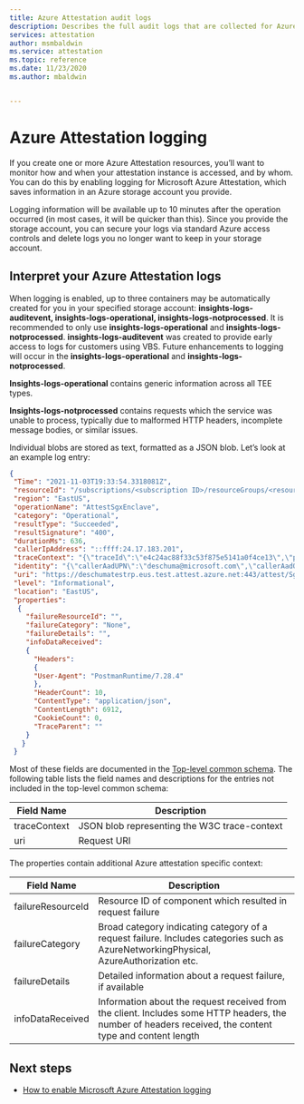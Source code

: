 ```yaml
---
title: Azure Attestation audit logs
description: Describes the full audit logs that are collected for Azure Attestation
services: attestation
author: msmbaldwin
ms.service: attestation
ms.topic: reference
ms.date: 11/23/2020
ms.author: mbaldwin


---
```


# Azure Attestation logging

If you create one or more Azure Attestation resources, you’ll want to monitor how and when your attestation instance is accessed, and by whom. You can do this by enabling logging for Microsoft Azure Attestation, which saves information in an Azure storage account you provide.  

Logging information will be available up to 10 minutes after the operation occurred (in most cases, it will be quicker than this). Since you provide the storage account, you can secure your logs via standard Azure access controls and delete logs you no longer want to keep in your storage account. 

## Interpret your Azure Attestation logs

When logging is enabled, up to three containers may be automatically created for you in your specified storage account:  **insights-logs-auditevent, insights-logs-operational, insights-logs-notprocessed**. It is recommended to only use **insights-logs-operational** and **insights-logs-notprocessed**. **insights-logs-auditevent** was created to provide early access to logs for customers using VBS. Future enhancements to logging will occur in the **insights-logs-operational** and **insights-logs-notprocessed**.  

**Insights-logs-operational** contains generic information across all TEE types. 

**Insights-logs-notprocessed** contains requests which the service was unable to process, typically due to malformed HTTP headers, incomplete message bodies, or similar issues.  

Individual blobs are stored as text, formatted as a JSON blob. Let’s look at an example log entry: 


```json
{  
 "Time": "2021-11-03T19:33:54.3318081Z", 
 "resourceId": "/subscriptions/<subscription ID>/resourceGroups/<resource group name>/providers/Microsoft.Attestation/attestationProviders/<instance name>",
 "region": "EastUS", 
 "operationName": "AttestSgxEnclave", 
 "category": "Operational", 
 "resultType": "Succeeded", 
 "resultSignature": "400", 
 "durationMs": 636, 
 "callerIpAddress": "::ffff:24.17.183.201", 
 "traceContext": "{\"traceId\":\"e4c24ac88f33c53f875e5141a0f4ce13\",\"parentId\":\"0000000000000000\",}", 
 "identity": "{\"callerAadUPN\":\"deschuma@microsoft.com\",\"callerAadObjectId\":\"6ab02abe-6ca2-44ac-834d-42947dbde2b2\",\"callerId\":\"deschuma@microsoft.com\"}",
 "uri": "https://deschumatestrp.eus.test.attest.azure.net:443/attest/SgxEnclave?api-version=2018-09-01-preview", 
 "level": "Informational", 
 "location": "EastUS", 
 "properties": 
  { 
    "failureResourceId": "", 
    "failureCategory": "None", 
    "failureDetails": "", 
    "infoDataReceived": 
    { 
      "Headers": 
      { 
      "User-Agent": "PostmanRuntime/7.28.4" 
      }, 
      "HeaderCount": 10,
      "ContentType": "application/json",
      "ContentLength": 6912, 
      "CookieCount": 0, 
      "TraceParent": "" 
    } 
   } 
 } 
```

Most of these fields are documented in the [Top-level common schema](/azure/azure-monitor/essentials/resource-logs-schema#top-level-common-schema). The following table lists the field names and descriptions for the entries not included in the top-level common schema: 

|     Field Name                           |     Description                                                                         |
|------------------------------------------|-----------------------------------------------------------------------------------------------|
|     traceContext                        |     JSON blob representing the W3C trace-context |
|    uri                       |     Request URI  |

The properties contain additional Azure attestation specific context: 

|     Field Name                           |     Description                                                                         |
|------------------------------------------|-----------------------------------------------------------------------------------------------|
|     failureResourceId                        |     Resource ID of component which resulted in request failure  |
|    failureCategory                       |     Broad category indicating category of a request failure. Includes categories such as AzureNetworkingPhysical, AzureAuthorization etc.   |
|    failureDetails                       |     Detailed information about a request failure, if available   |
|    infoDataReceived                       |     Information about the request received from the client. Includes some HTTP headers, the number of headers received, the content type and content length    |

## Next steps
- [How to enable Microsoft Azure Attestation logging ](azure-diagnostic-monitoring.md)
